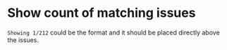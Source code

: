 # Show count of matching issues

`Showing 1/212` could be the format and it should be placed directly above the
issues.
